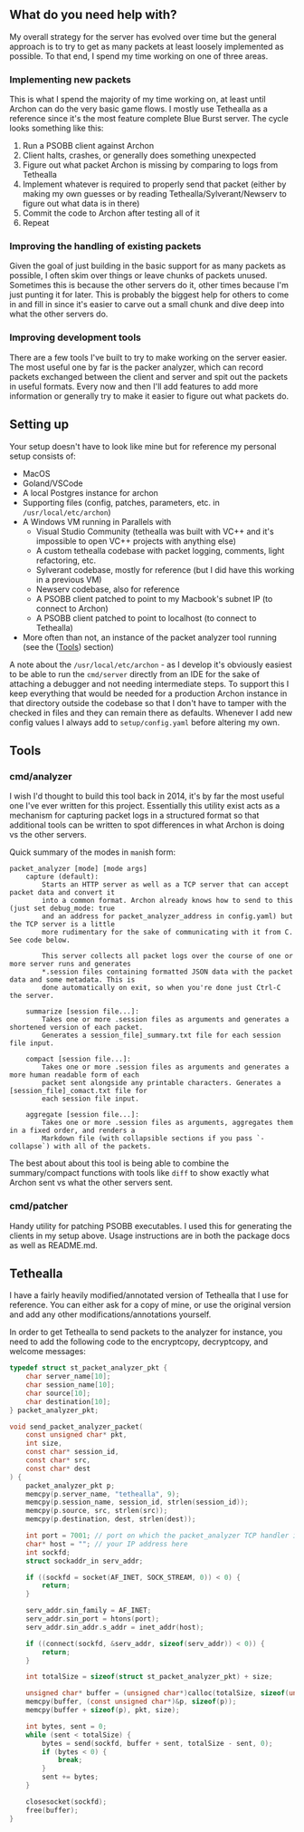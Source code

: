## What do you need help with?
My overall strategy for the server has evolved over time but the general approach is to try to get as many packets at least loosely implemented as possible. To that end, I spend my time working on one of three areas.

### Implementing new packets
This is what I spend the majority of my time working on, at least until Archon can do the very basic game flows. I mostly use Tethealla as a reference since it's the most feature complete Blue Burst server. The cycle looks something like this:
  1. Run a PSOBB client against Archon
  2. Client halts, crashes, or generally does something unexpected
  3. Figure out what packet Archon is missing by comparing to logs from Tethealla
  5. Implement whatever is required to properly send that packet (either by making my own guesses or by reading Tethealla/Sylverant/Newserv to figure out what data is in there)
  6. Commit the code to Archon after testing all of it
  7. Repeat

### Improving the handling of existing packets
Given the goal of just building in the basic support for as many packets as possible, I often skim over things or leave chunks of packets unused. Sometimes this is because the other servers do it, other times because I'm just punting it for later. This is probably the biggest help for others to come in and fill in since it's easier to carve out a small chunk and dive deep into what the other servers do.

### Improving development tools
There are a few tools I've built to try to make working on the server easier. The most useful one by far is the packer analyzer, which can record packets exchanged between the client and server and spit out the packets in useful formats. Every now and then I'll add features to add more information or generally try to make it easier to figure out what packets do.

## Setting up
Your setup doesn't have to look like mine but for reference my personal setup consists of:
  * MacOS
  * Goland/VSCode
  * A local Postgres instance for archon
  * Supporting files (config, patches, parameters, etc. in `/usr/local/etc/archon`) 
  * A Windows VM running in Parallels with
    + Visual Studio Community (tethealla was built with VC++ and it's impossible to open VC++ projects with anything else)
    + A custom tethealla codebase with packet logging, comments, light refactoring, etc.
    + Sylverant codebase, mostly for reference (but I did have this working in a previous VM)
    + Newserv codebase, also for reference
    + A PSOBB client patched to point to my Macbook's subnet IP (to connect to Archon)
    + A PSOBB client patched to point to localhost (to connect to Tethealla)
  * More often than not, an instance of the packet analyzer tool running (see the ([Tools](#tools)) section)

A note about the `/usr/local/etc/archon` - as I develop it's obviously easiest to be able to run the `cmd/server` directly from an IDE for the sake of attaching a debugger and not needing intermediate steps. To support this I keep everything that would be needed for a production Archon instance in that directory outside the codebase so that I don't have to tamper with the checked in files and they can remain there as defaults. Whenever I add new config values I always add to `setup/config.yaml` before altering my own.

## Tools
### cmd/analyzer
I wish I'd thought to build this tool back in 2014, it's by far the most useful one I've ever written for this project. Essentially this utility exist acts as a mechanism for capturing packet logs in a structured format so that additional tools can be written to spot differences in what Archon is doing vs the other servers.

Quick summary of the modes in `man`ish form:
```
packet_analyzer [mode] [mode args]
    capture (default):
        Starts an HTTP server as well as a TCP server that can accept packet data and convert it
        into a common format. Archon already knows how to send to this (just set debug_mode: true 
        and an address for packet_analyzer_address in config.yaml) but the TCP server is a little
        more rudimentary for the sake of communicating with it from C. See code below.

        This server collects all packet logs over the course of one or more server runs and generates
        *.session files containing formatted JSON data with the packet data and some metadata. This is
        done automatically on exit, so when you're done just Ctrl-C the server.

    summarize [session file...]:
        Takes one or more .session files as arguments and generates a shortened version of each packet.
        Generates a session_file]_summary.txt file for each session file input.

    compact [session file...]:
        Takes one or more .session files as arguments and generates a more human readable form of each
        packet sent alongside any printable characters. Generates a [session_file]_comact.txt file for
        each session file input.

    aggregate [session file...]:
        Takes one or more .session files as arguments, aggregates them in a fixed order, and renders a
        Markdown file (with collapsible sections if you pass `-collapse`) with all of the packets.
```
The best about about this tool is being able to combine the summary/compact functions with tools like `diff` to show exactly what Archon sent vs what the other servers sent.

### cmd/patcher
Handy utility for patching PSOBB executables. I used this for generating the clients in my setup above. Usage instructions are in both the package docs as well as README.md.

## Tethealla
I have a fairly heavily modified/annotated version of Tethealla that I use for reference. You can either ask for a copy of mine, or use the original version and add any other modifications/annotations yourself. 

In order to get Tethealla to send packets to the analyzer for instance, you need to add the following code to the encryptcopy, decryptcopy, and welcome messages:
```c
typedef struct st_packet_analyzer_pkt {
	char server_name[10];
	char session_name[10];
	char source[10];
	char destination[10];
} packet_analyzer_pkt;

void send_packet_analyzer_packet(
	const unsigned char* pkt,
	int size,
	const char* session_id,
	const char* src,
	const char* dest
) {
	packet_analyzer_pkt p;
	memcpy(p.server_name, "tethealla", 9);
	memcpy(p.session_name, session_id, strlen(session_id));
	memcpy(p.source, src, strlen(src));
	memcpy(p.destination, dest, strlen(dest));

	int port = 7001; // port on which the packet_analyzer TCP handler is listening
	char* host = ""; // your IP address here
	int sockfd; 
	struct sockaddr_in serv_addr;

	if ((sockfd = socket(AF_INET, SOCK_STREAM, 0)) < 0) {
		return;
	}

	serv_addr.sin_family = AF_INET;
	serv_addr.sin_port = htons(port);
	serv_addr.sin_addr.s_addr = inet_addr(host);

	if ((connect(sockfd, &serv_addr, sizeof(serv_addr)) < 0)) {
		return;
	}

	int totalSize = sizeof(struct st_packet_analyzer_pkt) + size;

	unsigned char* buffer = (unsigned char*)calloc(totalSize, sizeof(unsigned char));
	memcpy(buffer, (const unsigned char*)&p, sizeof(p));
	memcpy(buffer + sizeof(p), pkt, size);

	int bytes, sent = 0; 
	while (sent < totalSize) {
		bytes = send(sockfd, buffer + sent, totalSize - sent, 0);
		if (bytes < 0) {
			break;
		}
		sent += bytes;
	}

	closesocket(sockfd);
	free(buffer);
}
```
